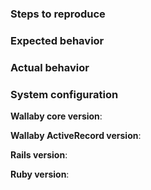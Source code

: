 <!--
# Before submitting an Issue

Before you submit an issue, please search the issue tracker, maybe an issue for your problem already exists and the discussion might inform you of workarounds readily available.

# Got a Question or Problem?

Do not open issues for general support questions as we want to keep GitHub issues for bug reports and feature requests. You've got much better chances of getting your question answered on Stack Overflow where the questions should be tagged with tag angular.

Stack Overflow is a much better place to ask questions since:

there are thousands of people willing to help on Stack Overflow
questions and answers stay available for public viewing so your question / answer might help someone else
Stack Overflow's voting system assures that the best answers are prominently visible.
To save your and our time, we will systematically close all issues that are requests for general support and redirect people to Stack Overflow.

If you would like to chat about the question in real-time, you can reach out via our gitter channel.
-->

### Steps to reproduce
<!-- Tell us the steps to produce this issue -->

### Expected behavior
<!-- Tell us what should happen -->

### Actual behavior
<!-- Tell us what happens instead -->

### System configuration
**Wallaby core version**:

**Wallaby ActiveRecord version**:

**Rails version**:

**Ruby version**:
